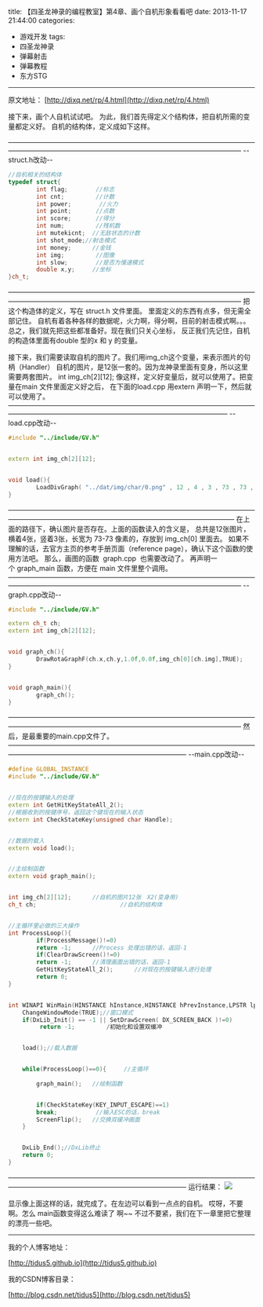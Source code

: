 title: 【四圣龙神录的编程教室】第4章、画个自机形象看看吧
date: 2013-11-17 21:44:00
categories:
- 游戏开发
tags:
- 四圣龙神录
- 弹幕射击
- 弹幕教程
- 东方STG
---
原文地址：
[http://dixq.net/rp/4.html](http://dixq.net/rp/4.html)

接下来，画个人自机试试吧。
为此，我们首先得定义个结构体，把自机所需的变量都定义好。
自机的结构体，定义成如下这样。

 <!--more-->
——————————————————————————————————————————————————————————————————————
--struct.h改动--

```cpp
//自机相关的结构体
typedef struct{
        int flag;      	 //标志
        int cnt;       	 //计数
        int power;    	  //火力
        int point;     	 //点数
        int score;     	 //得分
        int num;       	 //残机数
        int mutekicnt;  //无敌状态的计数
        int shot_mode;//射击模式
        int money;      //金钱
        int img;       	 //图像
        int slow;      	 //是否为慢速模式
        double x,y;     //坐标
}ch_t;
```
——————————————————————————————————————————————————————————————————————
把这个构造体的定义，写在 struct.h 文件里面。
里面定义的东西有点多，但无需全部记住。
自机有着各种各样的数据呢，火力啊，得分啊，目前的射击模式啊。。。
总之，我们就先把这些都准备好。现在我们只关心坐标，
反正我们先记住，自机的构造体里面有double 型的x 和 y 的变量。

接下来，我们需要读取自机的图片了。我们用img_ch这个变量，来表示图片的句柄（Handler）
自机的图片，是12张一套的。因为龙神录里面有变身，所以这里需要两套图片。
int img_ch[2][12];
像这样，定义好变量后，就可以使用了。把变量在main 文件里面定义好之后，
在下面的load.cpp 用extern 声明一下，然后就可以使用了。
————————————————————————————————————————————————————————————————————
--load.cpp改动--

```cpp
#include "../include/GV.h"


extern int img_ch[2][12];


void load(){
        LoadDivGraph( "../dat/img/char/0.png" , 12 , 4 , 3 , 73 , 73 , img_ch[0] ) ;
}
```
—————————————————————————————————————————————————————————————————————
在上面的路径下，确认图片是否存在。上面的函数读入的含义是，
总共是12张图片，横着4张，竖着3张，长宽为 73-73 像素的，存放到 img_ch[0] 里面去。
如果不理解的话，去官方主页的参考手册页面（reference page），确认下这个函数的使用方法吧。
那么，画图的函数  graph.cpp  也需要改动了。
再声明一个 graph_main 函数，方便在 main 文件里整个调用。
——————————————————————————————————————————————————————————————————————
--graph.cpp改动--


```cpp
#include "../include/GV.h"

extern ch_t ch;
extern int img_ch[2][12];


void graph_ch(){
        DrawRotaGraphF(ch.x,ch.y,1.0f,0.0f,img_ch[0][ch.img],TRUE);
}


void graph_main(){
        graph_ch();
}
```

——————————————————————————————————————————————————————————————————————
然后，是最重要的main.cpp文件了。
——————————————————————————————————————————————————————————————
--main.cpp改动--

```cpp
#define GLOBAL_INSTANCE 
#include "../include/GV.h"


//现在的按键输入的处理
extern int GetHitKeyStateAll_2();
//根据收到的按键序号，返回这个键现在的输入状态
extern int CheckStateKey(unsigned char Handle);


//数据的载入
extern void load();


//主绘制函数
extern void graph_main();


int img_ch[2][12];      //自机的图片12张　X2(变身用)
ch_t ch;                        //自机的结构体


//主循环里必做的三大操作
int ProcessLoop(){
        if(ProcessMessage()!=0)
 		return -1;		//Process 处理出错的话，返回-1  
        if(ClearDrawScreen()!=0)
		return -1;		//清理画面出错的话，返回-1  
        GetHitKeyStateAll_2();		//对现在的按键输入进行处理  
        return 0;
}


int WINAPI WinMain(HINSTANCE hInstance,HINSTANCE hPrevInstance,LPSTR lpCmdLine,int nCmdShow){
    ChangeWindowMode(TRUE);//窗口模式  
    if(DxLib_Init() == -1 || SetDrawScreen( DX_SCREEN_BACK )!=0)
		 return -1;			/初始化和设置双缓冲


    load();//载入数据


    while(ProcessLoop()==0){	 //主循环  
                
        graph_main();	//绘制函数


        if(CheckStateKey(KEY_INPUT_ESCAPE)==1)
		break;			 //输入ESC的话，break  
        ScreenFlip();	//交换双缓冲画面
    }


    DxLib_End();//DxLib终止  
    return 0;
}
```

——————————————————————————————————————————————————————————————
运行结果：
![](http://dixq.net/rp/img/4/0.PNG)

显示像上面这样的话，就完成了。在左边可以看到一点点的自机。
哎呀，不要啊。怎么 main函数变得这么难读了 啊~~
不过不要紧，我们在下一章里把它整理的漂亮一些吧。


---
我的个人博客地址：

[http://tidus5.github.io](http://tidus5.github.io)

我的CSDN博客目录：

[http://blog.csdn.net/tidus5](http://blog.csdn.net/tidus5)
